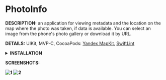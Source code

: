 <h1>PhotoInfo</h1>

<p><strong>DESCRIPTION:</strong> an application for viewing metadata and the location on the map where the photo was taken, if data is available. You can select an image from the phone's photo gallery or download it by URL.</p>
<p><strong>DETAILS:</strong> UIKit, MVP-C, CocoaPods: <a href="https://yandex.ru/dev/mapkit/doc/en/ios/generated/getting_started">Yandex MapKit</a>, <a href="https://github.com/realm/SwiftLint">SwiftLint</a></p>
<details>
<summary><strong>INSTALLATION</strong></summary>

1. **Get the Yandex MapKit API key:**
    
    - Go to the [Developer Dashboard](https://developer.tech.yandex.ru/services/).
    - **Log in** to your Yandex account or **create** a new one.
    - Click **Connect APIs** and choose **MapKit Mobile SDK**.
    - Enter information about yourself and your project, select a pricing plan, and click **Continue**.
    - After your API key is successfully created, it will be available in the **API Interfaces → MapKit Mobile SDK** tab.
      
```sh
NOTE: It takes about 15 minutes to activate API keys.
```

2. **Clone this repository to your local machine:**

```sh
https://github.com/eldarovsky/PhotoInfo.git
```

3. **Install pods dependencies:**

- open `PhotoInfo` folder in Terminal
- enter `pod install`
    
4. **Open the project in Xcode:**

    - Launch Xcode.
    - Select **Open** from the File menu.
    - Navigate to the project folder and select the `.xcworkspace` file.

5. **Enter API key:**

    - Go to the `AppDelegate` file and replace `enter_API_key` text with your API key.
    
6. **Check Build Options:**

    - Check `PhotoInfo` and `Pods` -> PROJECT and all TARGETS -> Build Settings -> Build Options: `User Script Sandboxing: No`
    
7. **Build and Run the Project:**

   - Click the **Run** button (▶) in Xcode's toolbar.
   - The app will build and launch in the selected simulator or device.

</details>

<p><strong>SCREENSHOTS:</p>
    
![1](https://github.com/eldarovsky/PhotoInfo/assets/60284515/b083ba08-c31b-42c8-aa51-f1ec3ea7fd88)
![2](https://github.com/eldarovsky/PhotoInfo/assets/60284515/92fcddae-f9c0-45bd-b613-faf10be9631c)
